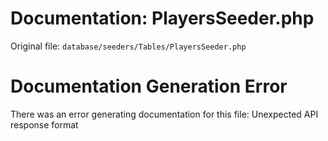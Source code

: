 # Documentation: PlayersSeeder.php

Original file: `database/seeders/Tables/PlayersSeeder.php`

# Documentation Generation Error

There was an error generating documentation for this file: Unexpected API response format